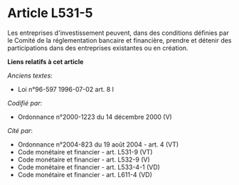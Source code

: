 # Article L531-5

Les entreprises d'investissement peuvent, dans des conditions définies par le Comité de la réglementation bancaire et
financière, prendre et détenir des participations dans des entreprises existantes ou en création.

**Liens relatifs à cet article**

_Anciens textes_:

  - Loi n°96-597 1996-07-02 art. 8 I

_Codifié par_:

  - Ordonnance n°2000-1223 du 14 décembre 2000 (V)

_Cité par_:

  - Ordonnance n°2004-823 du 19 août 2004 - art. 4 (VT)
  - Code monétaire et financier - art. L531-9 (VT)
  - Code monétaire et financier - art. L532-9 (V)
  - Code monétaire et financier - art. L533-4-1 (VD)
  - Code monétaire et financier - art. L611-4 (VD)
